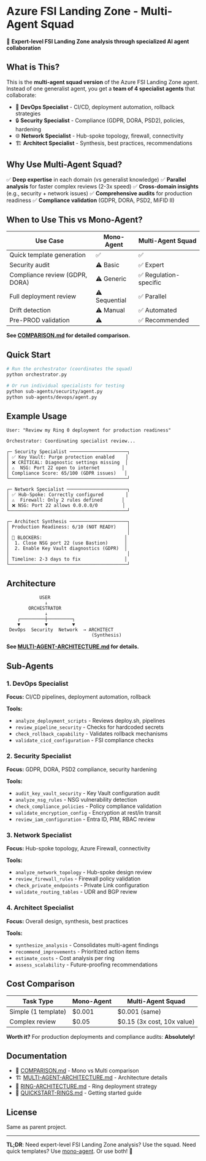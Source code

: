 # Azure FSI Landing Zone - Multi-Agent Squad

🎯 **Expert-level FSI Landing Zone analysis through specialized AI agent collaboration**

## What is This?

This is the **multi-agent squad version** of the Azure FSI Landing Zone agent. Instead of one generalist agent, you get a **team of 4 specialist agents** that collaborate:

- 🚀 **DevOps Specialist** - CI/CD, deployment automation, rollback strategies
- 🔒 **Security Specialist** - Compliance (GDPR, DORA, PSD2), policies, hardening
- 🌐 **Network Specialist** - Hub-spoke topology, firewall, connectivity
- 🏗️ **Architect Specialist** - Synthesis, best practices, recommendations

## Why Use Multi-Agent Squad?

✅ **Deep expertise** in each domain (vs generalist knowledge)
✅ **Parallel analysis** for faster complex reviews (2-3x speed)
✅ **Cross-domain insights** (e.g., security + network issues)
✅ **Comprehensive audits** for production readiness
✅ **Compliance validation** (GDPR, DORA, PSD2, MiFID II)

## When to Use This vs Mono-Agent?

| Use Case | Mono-Agent | Multi-Agent Squad |
|----------|------------|-------------------|
| Quick template generation | ✅ | ✅ |
| Security audit | ⚠️ Basic | ✅ Expert |
| Compliance review (GDPR, DORA) | ⚠️ Generic | ✅ Regulation-specific |
| Full deployment review | ⚠️ Sequential | ✅ Parallel |
| Drift detection | ⚠️ Manual | ✅ Automated |
| Pre-PROD validation | ⚠️ | ✅ Recommended |

**See [COMPARISON.md](./COMPARISON.md) for detailed comparison.**

## Quick Start

```bash
# Run the orchestrator (coordinates the squad)
python orchestrator.py

# Or run individual specialists for testing
python sub-agents/security/agent.py
python sub-agents/devops/agent.py
```

## Example Usage

```
User: "Review my Ring 0 deployment for production readiness"

Orchestrator: Coordinating specialist review...

┌─ Security Specialist ─────────────────────┐
│ ✅ Key Vault: Purge protection enabled    │
│ ❌ CRITICAL: Diagnostic settings missing  │
│ ⚠️  NSG: Port 22 open to internet        │
│ Compliance Score: 65/100 (GDPR issues)   │
└───────────────────────────────────────────┘

┌─ Network Specialist ──────────────────────┐
│ ✅ Hub-Spoke: Correctly configured        │
│ ⚠️  Firewall: Only 2 rules defined       │
│ ❌ NSG: Port 22 allows 0.0.0.0/0         │
└───────────────────────────────────────────┘

┌─ Architect Synthesis ─────────────────────┐
│ Production Readiness: 6/10 (NOT READY)    │
│                                           │
│ 🔴 BLOCKERS:                              │
│  1. Close NSG port 22 (use Bastion)      │
│  2. Enable Key Vault diagnostics (GDPR)  │
│                                           │
│ Timeline: 2-3 days to fix                │
└───────────────────────────────────────────┘
```

## Architecture

```
            USER
              ↓
        ORCHESTRATOR
              ↓
    ┌─────────┼─────────┐
    ▼         ▼         ▼
 DevOps  Security  Network  → ARCHITECT
                               (Synthesis)
```

**See [MULTI-AGENT-ARCHITECTURE.md](./MULTI-AGENT-ARCHITECTURE.md) for details.**

## Sub-Agents

### 1. DevOps Specialist
**Focus:** CI/CD pipelines, deployment automation, rollback

**Tools:**
- `analyze_deployment_scripts` - Reviews deploy.sh, pipelines
- `review_pipeline_security` - Checks for hardcoded secrets
- `check_rollback_capability` - Validates rollback mechanisms
- `validate_cicd_configuration` - FSI compliance checks

### 2. Security Specialist
**Focus:** GDPR, DORA, PSD2 compliance, security hardening

**Tools:**
- `audit_key_vault_security` - Key Vault configuration audit
- `analyze_nsg_rules` - NSG vulnerability detection
- `check_compliance_policies` - Policy compliance validation
- `validate_encryption_config` - Encryption at rest/in transit
- `review_iam_configuration` - Entra ID, PIM, RBAC review

### 3. Network Specialist
**Focus:** Hub-spoke topology, Azure Firewall, connectivity

**Tools:**
- `analyze_network_topology` - Hub-spoke design review
- `review_firewall_rules` - Firewall policy validation
- `check_private_endpoints` - Private Link configuration
- `validate_routing_tables` - UDR and BGP review

### 4. Architect Specialist
**Focus:** Overall design, synthesis, best practices

**Tools:**
- `synthesize_analysis` - Consolidates multi-agent findings
- `recommend_improvements` - Prioritized action items
- `estimate_costs` - Cost analysis per ring
- `assess_scalability` - Future-proofing recommendations

## Cost Comparison

| Task Type | Mono-Agent | Multi-Agent Squad |
|-----------|------------|-------------------|
| Simple (1 template) | $0.001 | $0.001 (same) |
| Complex review | $0.05 | $0.15 (3x cost, 10x value) |

**Worth it?** For production deployments and compliance audits: **Absolutely!**

## Documentation

- 📖 [COMPARISON.md](./COMPARISON.md) - Mono vs Multi comparison
- 🏗️ [MULTI-AGENT-ARCHITECTURE.md](./MULTI-AGENT-ARCHITECTURE.md) - Architecture details
- 🎯 [RING-ARCHITECTURE.md](./RING-ARCHITECTURE.md) - Ring deployment strategy
- 🚀 [QUICKSTART-RINGS.md](./QUICKSTART-RINGS.md) - Getting started guide

## License

Same as parent project.

---

**TL;DR**: Need expert-level FSI Landing Zone analysis? Use the squad. Need quick templates? Use [mono-agent](../azure-fsi-landingzone/). Or use both! 🎉
